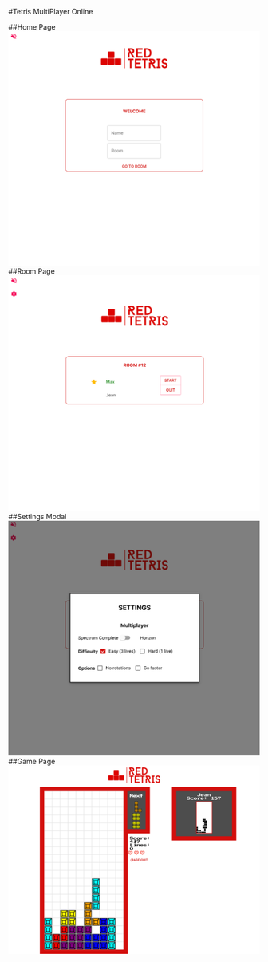 #Tetris MultiPlayer Online

##Home Page
<img src="./images/Capture d’écran 2020-06-18 à 15.48.57.png" />
##Room Page
<img src="./images/Capture d’écran 2020-06-18 à 15.49.49.png" />
##Settings Modal
<img src="./images/Capture d’écran 2020-06-18 à 15.50.01.png" />
##Game Page
<img src="./images/Capture d’écran 2020-06-18 à 15.51.50.png" />

